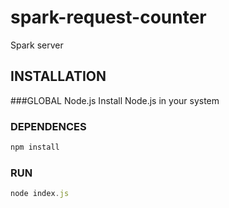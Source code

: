 # spark-request-counter
Spark server 

## INSTALLATION

###GLOBAL Node.js
Install Node.js in your system

### DEPENDENCES
```javascript
npm install
```
### RUN
```javascript
node index.js
```